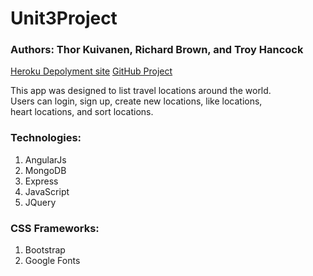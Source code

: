 # Unit3Project

### Authors: Thor Kuivanen, Richard Brown, and Troy Hancock

<a href="https://pure-dawn-22986.herokuapp.com/">Heroku Depolyment site</a>
<a href="https://github.com/yortortle/FavoriteLocationsApp">GitHub Project</a>

<p>
	This app was designed to list travel locations around the world.<br>
	Users can login, sign up, create new locations, like locations,<br>
	heart locations, and sort locations.
</p>

### Technologies:

1. AngularJs
2. MongoDB
3. Express
4. JavaScript
5. JQuery

### CSS Frameworks:

1. Bootstrap
2. Google Fonts


